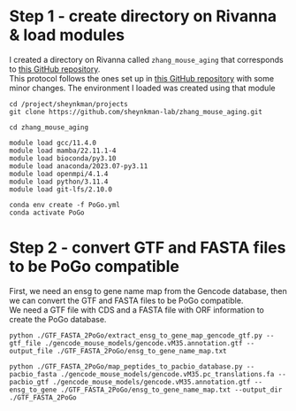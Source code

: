 # Step 1 - create directory on Rivanna & load modules
I created a directory on Rivanna called `zhang_mouse_aging` that corresponds to [this GitHub repository](https://github.com/sheynkman-lab/zhang_mouse_aging). <br/>
This protocol follows the ones set up in [this GitHub repository](https://github.com/efwatts/PoGo2GenomeBrowser) with some minor changes. The environment I loaded was created using that module <br/>
```
cd /project/sheynkman/projects
git clone https://github.com/sheynkman-lab/zhang_mouse_aging.git

cd zhang_mouse_aging

module load gcc/11.4.0
module load mamba/22.11.1-4
module load bioconda/py3.10
module load anaconda/2023.07-py3.11
module load openmpi/4.1.4
module load python/3.11.4
module load git-lfs/2.10.0

conda env create -f PoGo.yml
conda activate PoGo
```

# Step 2 - convert GTF and FASTA files to be PoGo compatible 
First, we need an ensg to gene name map from the Gencode database, then we can convert the GTF and FASTA files to be PoGo compatible. <br/>
We need a GTF file with CDS and a FASTA file with ORF information to create the PoGo database. <br/>
```
python ./GTF_FASTA_2PoGo/extract_ensg_to_gene_map_gencode_gtf.py --gtf_file ./gencode_mouse_models/gencode.vM35.annotation.gtf --output_file ./GTF_FASTA_2PoGo/ensg_to_gene_name_map.txt

python ./GTF_FASTA_2PoGo/map_peptides_to_pacbio_database.py --pacbio_fasta ./gencode_mouse_models/gencode.vM35.pc_translations.fa --pacbio_gtf ./gencode_mouse_models/gencode.vM35.annotation.gtf --ensg_to_gene ./GTF_FASTA_2PoGo/ensg_to_gene_name_map.txt --output_dir ./GTF_FASTA_2PoGo
